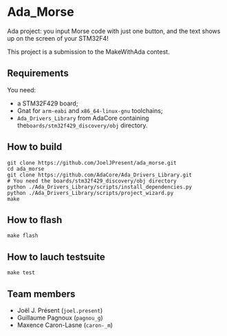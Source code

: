 # Ada_Morse

Ada project: you input Morse code with just one button, and the text shows up on the screen of your STM32F4!

This project is a submission to the MakeWithAda contest.

## Requirements

You need:

- a STM32F429 board;
- Gnat for `arm-eabi` and `x86_64-linux-gnu` toolchains;
- `Ada_Drivers_Library` from AdaCore containing the`boards/stm32f429_discovery/obj` directory.

## How to build

``` shell
git clone https://github.com/JoelJPresent/ada_morse.git
cd ada_morse
git clone https://github.com/AdaCore/Ada_Drivers_Library.git
# You need the boards/stm32f429_discovery/obj directory
python ./Ada_Drivers_Library/scripts/install_dependencies.py
python ./Ada_Drivers_Library/scripts/project_wizard.py
make
```

## How to flash

``` shell
make flash
```

## How to lauch testsuite

``` shell
make test
```

## Team members

- Joël J. Présent (`joel.present`)
- Guillaume Pagnoux (`pagnou_g`)
- Maxence Caron-Lasne (`caron-_m`)
